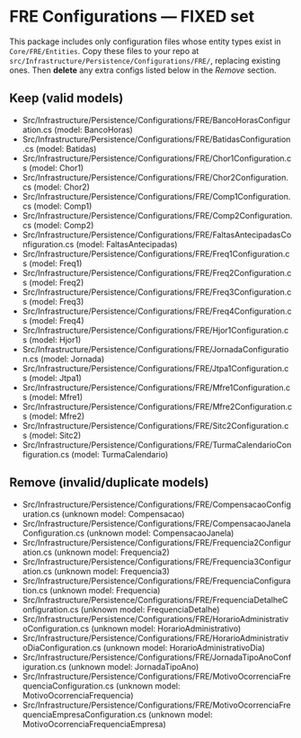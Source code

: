 # FRE Configurations — FIXED set

This package includes only configuration files whose entity types exist in `Core/FRE/Entities`.
Copy these files to your repo at `src/Infrastructure/Persistence/Configurations/FRE/`,
replacing existing ones. Then **delete** any extra configs listed below in the *Remove* section.

## Keep (valid models)
- Src/Infrastructure/Persistence/Configurations/FRE/BancoHorasConfiguration.cs  (model: BancoHoras)
- Src/Infrastructure/Persistence/Configurations/FRE/BatidasConfiguration.cs  (model: Batidas)
- Src/Infrastructure/Persistence/Configurations/FRE/Chor1Configuration.cs  (model: Chor1)
- Src/Infrastructure/Persistence/Configurations/FRE/Chor2Configuration.cs  (model: Chor2)
- Src/Infrastructure/Persistence/Configurations/FRE/Comp1Configuration.cs  (model: Comp1)
- Src/Infrastructure/Persistence/Configurations/FRE/Comp2Configuration.cs  (model: Comp2)
- Src/Infrastructure/Persistence/Configurations/FRE/FaltasAntecipadasConfiguration.cs  (model: FaltasAntecipadas)
- Src/Infrastructure/Persistence/Configurations/FRE/Freq1Configuration.cs  (model: Freq1)
- Src/Infrastructure/Persistence/Configurations/FRE/Freq2Configuration.cs  (model: Freq2)
- Src/Infrastructure/Persistence/Configurations/FRE/Freq3Configuration.cs  (model: Freq3)
- Src/Infrastructure/Persistence/Configurations/FRE/Freq4Configuration.cs  (model: Freq4)
- Src/Infrastructure/Persistence/Configurations/FRE/Hjor1Configuration.cs  (model: Hjor1)
- Src/Infrastructure/Persistence/Configurations/FRE/JornadaConfiguration.cs  (model: Jornada)
- Src/Infrastructure/Persistence/Configurations/FRE/Jtpa1Configuration.cs  (model: Jtpa1)
- Src/Infrastructure/Persistence/Configurations/FRE/Mfre1Configuration.cs  (model: Mfre1)
- Src/Infrastructure/Persistence/Configurations/FRE/Mfre2Configuration.cs  (model: Mfre2)
- Src/Infrastructure/Persistence/Configurations/FRE/Sitc2Configuration.cs  (model: Sitc2)
- Src/Infrastructure/Persistence/Configurations/FRE/TurmaCalendarioConfiguration.cs  (model: TurmaCalendario)

## Remove (invalid/duplicate models)
- Src/Infrastructure/Persistence/Configurations/FRE/CompensacaoConfiguration.cs  (unknown model: Compensacao)
- Src/Infrastructure/Persistence/Configurations/FRE/CompensacaoJanelaConfiguration.cs  (unknown model: CompensacaoJanela)
- Src/Infrastructure/Persistence/Configurations/FRE/Frequencia2Configuration.cs  (unknown model: Frequencia2)
- Src/Infrastructure/Persistence/Configurations/FRE/Frequencia3Configuration.cs  (unknown model: Frequencia3)
- Src/Infrastructure/Persistence/Configurations/FRE/FrequenciaConfiguration.cs  (unknown model: Frequencia)
- Src/Infrastructure/Persistence/Configurations/FRE/FrequenciaDetalheConfiguration.cs  (unknown model: FrequenciaDetalhe)
- Src/Infrastructure/Persistence/Configurations/FRE/HorarioAdministrativoConfiguration.cs  (unknown model: HorarioAdministrativo)
- Src/Infrastructure/Persistence/Configurations/FRE/HorarioAdministrativoDiaConfiguration.cs  (unknown model: HorarioAdministrativoDia)
- Src/Infrastructure/Persistence/Configurations/FRE/JornadaTipoAnoConfiguration.cs  (unknown model: JornadaTipoAno)
- Src/Infrastructure/Persistence/Configurations/FRE/MotivoOcorrenciaFrequenciaConfiguration.cs  (unknown model: MotivoOcorrenciaFrequencia)
- Src/Infrastructure/Persistence/Configurations/FRE/MotivoOcorrenciaFrequenciaEmpresaConfiguration.cs  (unknown model: MotivoOcorrenciaFrequenciaEmpresa)
